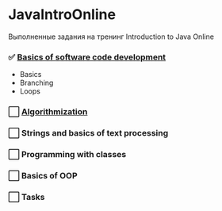 # JavaIntroOnline
Выполненные задания на тренинг Introduction to Java Online

### :white_check_mark: [Basics of software code development](https://github.com/kajend/JavaIntroOnline/tree/master/Basics%20of%20software%20code%20development)
 - Basics
 - Branching
 - Loops
### :white_large_square: [Algorithmization](https://github.com/kajend/JavaIntroOnline/tree/master/Algorithmization)
### :white_large_square: Strings and basics of text processing
### :white_large_square: Programming with classes
### :white_large_square: Basics of OOP
### :white_large_square: Tasks

